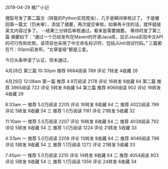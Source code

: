 2019-04-29 推广小记

搜狐号发了第二篇文（转载的Python实现爬虫），几乎是瞬间审核过了。
于是撤回第一篇文（仍未审），添加了摘要，再次提交审核。如果再卡住的话，就怀疑是英文内容过多了。
--结果三分钟后审核通过。看来是需要摘要。
等待时发了第三篇
摘要如下：“通过一个已经发布在Maven的开源Java库，显示Java实现中文API的可行性和优势。该项目也采用了中文命名标识符，包括JUnit测试代码。”
三篇都在11：00pm前发布，“文章星级”都是三星。

今日头条申请了认证，但未通过。

4月28日
第三篇
10:30pm
    推荐 6684阅读 789
    评论 7转发 4收藏 26

4月29日
12:08am
第一篇
    推荐 4.9万阅读 2178
    评论 16转发 8收藏 64
第二篇
    推荐 3965阅读 722
    评论 5转发 8收藏 54
第三篇
    推荐 8069阅读 902
    评论 16转发 4收藏 29

8:33am
一
    推荐 5.0万阅读 2205
    评论 16转发 8收藏 64
二
    推荐 4022阅读 789
    评论 5转发 8收藏 54
三
    推荐 1.0万阅读 1181
    评论 21转发 5收藏 32

11:10am
一
    推荐 5.0万阅读 2207
    评论 16转发 8收藏 64
二
    推荐 4038阅读 792
    评论 5转发 8收藏 54
三
    推荐 1.0万阅读 1224
    评论 21转发 5收藏 33

4:37pm
一
    推荐 5.0万阅读 2208
    评论 13转发 8收藏 64
二
    推荐 4046阅读 798
    评论 5转发 8收藏 54
三
    推荐 1.1万阅读 1272
    评论 21转发 5收藏 33

7:45pm
一
    推荐 5.0万阅读 2210
    评论 14转发 8收藏 64
二
    推荐 4054阅读 803
    评论 5转发 8收藏 54
三
    推荐 1.1万阅读 1356
    评论 24转发 6收藏 34
